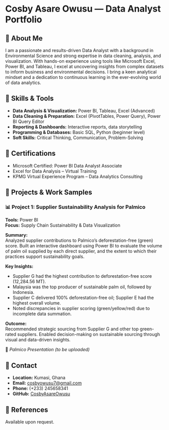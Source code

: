 # Cosby Asare Owusu — Data Analyst Portfolio

## 🔹 About Me
I am a passionate and results-driven Data Analyst with a background in Environmental Science and strong expertise in data cleaning, analysis, and visualization. With hands-on experience using tools like Microsoft Excel, Power BI, and Tableau, I excel at uncovering insights from complex datasets to inform business and environmental decisions. I bring a keen analytical mindset and a dedication to continuous learning in the ever-evolving world of data analytics.

## 🔹 Skills & Tools
- **Data Analysis & Visualization:** Power BI, Tableau, Excel (Advanced)
- **Data Cleaning & Preparation:** Excel (PivotTables, Power Query), Power BI Query Editor
- **Reporting & Dashboards:** Interactive reports, data storytelling
- **Programming & Databases:** Basic SQL, Python (beginner level)
- **Soft Skills:** Critical Thinking, Communication, Problem-Solving

## 🔹 Certifications
- Microsoft Certified: Power BI Data Analyst Associate
- Excel for Data Analysis – Virtual Training
- KPMG Virtual Experience Program – Data Analytics Consulting

## 🔹 Projects & Work Samples

### 📊 Project 1: Supplier Sustainability Analysis for Palmico
**Tools:** Power BI  
**Focus:** Supply Chain Sustainability & Data Visualization

**Summary:**  
Analyzed supplier contributions to Palmico’s deforestation-free (green) score. Built an interactive dashboard using Power BI to evaluate the volume of palm oil supplied by each direct supplier, and the extent to which their practices support sustainability goals.

**Key Insights:**
- Supplier G had the highest contribution to deforestation-free score (12,284.56 MT).
- Malaysia was the top producer of sustainable palm oil, followed by Indonesia.
- Supplier C delivered 100% deforestation-free oil; Supplier E had the highest overall volume.
- Noted discrepancies in supplier scoring (green/yellow/red) due to incomplete data summation.

**Outcome:**  
Recommended strategic sourcing from Supplier G and other top green-rated suppliers. Enabled decision-making on sustainable sourcing through visual and data-driven insights.

📂 *Palmico Presentation (to be uploaded)*

## 🔹 Contact
- **Location:** Kumasi, Ghana  
- **Email:** cosbyowusu7@gmail.com  
- **Phone:** (+233) 245658341  
- **GitHub:** [CosbyAsareOwusu](https://github.com/CosbyAsareOwusu)

## 🔹 References
Available upon request.
